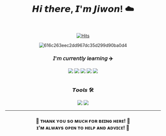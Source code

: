 <div align="center">
 
<h1>𝙃𝙞 𝙩𝙝𝙚𝙧𝙚, 𝙄'𝙢 𝙅𝙞𝙬𝙤𝙣! ☁️</h1>
<br />

[![Hits](https://hits.seeyoufarm.com/api/count/incr/badge.svg?url=https%3A%2F%2Fgithub.com%2Fxoxojw&count_bg=%238AB7D8&title_bg=%234A7CC8&icon=&icon_color=%23E7E7E7&title=hits&edge_flat=true)](https://hits.seeyoufarm.com)

![616c263eec2dd967dc35d299d90ba0d4](https://github.com/xoxojw/xoxojw/assets/124491335/c1393030-1212-4fa7-bd23-9dc99b4c701a)

<h3>𝘐’𝘮 𝘤𝘶𝘳𝘳𝘦𝘯𝘵𝘭𝘺 𝘭𝘦𝘢𝘳𝘯𝘪𝘯𝘨 ✈️</h3>
<img src="https://img.shields.io/badge/HTML5-E34F26?style=flat&logo=HTML5&logoColor=white" />
<img src="https://img.shields.io/badge/CSS3-1572B6?style=flat&logo=CSS3&logoColor=white" />
<img src="https://img.shields.io/badge/JavaScript-F7DF1E?style=flat&logo=javascript&logoColor=white" />
<img src="https://img.shields.io/badge/React-61DAFB?style=flat&logo=react&logoColor=white" />
<img src="https://img.shields.io/badge/Typescript-3178C6?style=flat&logo=typescript&logoColor=white" />

<br />
<br />
  
<h3>𝙏𝙤𝙤𝙡𝙨 🛠️</h3>
<img src="https://img.shields.io/badge/Visual Studio Code-007ACC?style=flat&logo=visualstudiocode&logoColor=white"/>
  <img src="https://img.shields.io/badge/GitHub-181717?style=flat&logo=github&logoColor=white"/>
  
---
  
  <h3>
  💙 ᴛʜᴀɴᴋ ʏᴏᴜ sᴏ ᴍᴜᴄʜ ғᴏʀ ʙᴇɪɴɢ ʜᴇʀᴇ! 💙<br />
   ɪ'ᴍ ᴀʟᴡᴀʏs ᴏᴘᴇɴ ᴛᴏ ʜᴇʟᴘ ᴀɴᴅ ᴀᴅᴠɪᴄᴇ! 🤗<br />
  </h3>
<br/>
  

</div>
